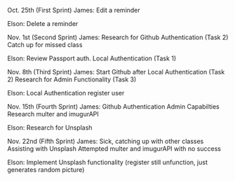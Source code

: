 Oct. 25th (First Sprint)
James:
Edit a reminder

Elson:
Delete a reminder

Nov. 1st (Second Sprint)
James:
Research for Github Authentication (Task 2)
Catch up for missed class

Elson:
Review Passport auth. 
Local Authentication (Task 1)

Nov. 8th (Third Sprint)
James:
Start Github after Local Authentication (Task 2)
Research for Admin Functionality (Task 3)

Elson: 
Local Authentication
register user



Nov. 15th (Fourth Sprint)
James:
Github Authentication
Admin Capabilties
Research multer and imugurAPI

Elson:
Research for Unsplash

Nov. 22nd (Fifth Sprint)
James:
Sick, catching up with other classes
Assisting with Unsplash
Attempted multer and imugurAPI with no success

Elson:
Implement Unsplash functionality (register still unfunction, just generates random picture)




